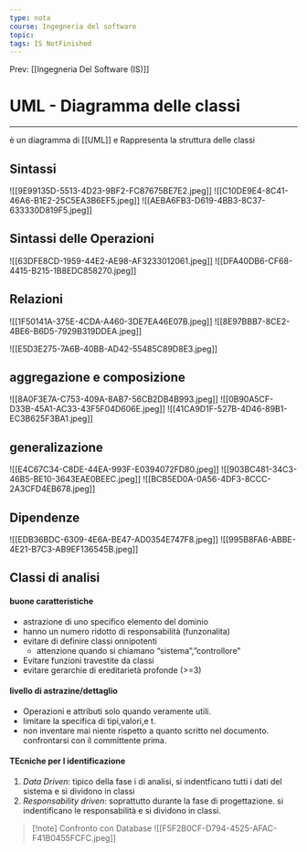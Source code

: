 ```yaml
---
type: nota
course: Ingegneria del software
topic: 
tags: IS NotFinished 
---
```


Prev: [[Ingegneria Del Software (IS)]]

# UML - Diagramma delle classi
---
è un diagramma di [[UML]] e Rappresenta la struttura delle classi 

## Sintassi 
![[9E99135D-5513-4D23-9BF2-FC87675BE7E2.jpeg]]
![[C10DE9E4-8C41-46A6-B1E2-25C5EA3B6EF5.jpeg]]
![[AEBA6FB3-D619-4BB3-8C37-633330D819F5.jpeg]]

## Sintassi delle Operazioni 
![[63DFE8CD-1959-44E2-AE98-AF3233012061.jpeg]]
![[DFA40DB6-CF68-4415-B215-1B8EDC858270.jpeg]]


## Relazioni
![[1F50141A-375E-4CDA-A460-3DE7EA46E07B.jpeg]]
![[8E97BBB7-8CE2-4BE6-B6D5-7929B319DDEA.jpeg]]

![[E5D3E275-7A6B-40BB-AD42-55485C89D8E3.jpeg]]


## aggregazione e composizione 


![[8A0F3E7A-C753-409A-8AB7-56CB2DB4B993.jpeg]]
![[0B90A5CF-D33B-45A1-AC33-43F5F04D606E.jpeg]]
![[41CA9D1F-527B-4D46-89B1-EC3B625F3BA1.jpeg]]


## generalizazione  
![[E4C67C34-C8DE-44EA-993F-E0394072FD80.jpeg]]
![[903BC481-34C3-46B5-BE10-3643EAE0BEEC.jpeg]]
![[BCB5ED0A-0A56-4DF3-8CCC-2A3CFD4EB678.jpeg]]


## Dipendenze
![[EDB36BDC-6309-4E6A-BE47-AD0354E747F8.jpeg]]
![[995B8FA6-ABBE-4E21-B7C3-AB9EF136545B.jpeg]]



## Classi di analisi 
#### buone caratteristiche
- astrazione di uno specifico elemento del dominio
- hanno un numero ridotto di responsabilità (funzonalita)
- evitare di definire classi onnipotenti
	- attenzione quando si chiamano “sistema”,”controllore”
- Evitare funzioni travestite da classi
- evitare gerarchie di ereditarietà profonde (>=3)
#### livello di astrazine/dettaglio
- Operazioni e attributi solo quando veramente utili.
- limitare la specifica di tipi,valori,e t.
- non inventare mai niente rispetto a quanto scritto nel documento. confrontarsi con il committente prima.

#### TEcniche per l identificazione
1. _Data Driven_: tipico della fase i di analisi, si indentficano tutti i dati del sistema e si dividono in classi
2. _Responsability driven_: soprattutto durante la fase di progettazione. si indentificano le responsabilità e si dividono in classi.


> [!note] Confronto con Database
> ![[F5F2B0CF-D794-4525-AFAC-F41B0455FCFC.jpeg]]


